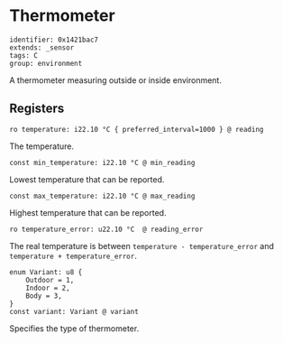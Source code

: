 # Thermometer

    identifier: 0x1421bac7
    extends: _sensor
    tags: C
    group: environment

A thermometer measuring outside or inside environment.

## Registers

    ro temperature: i22.10 °C { preferred_interval=1000 } @ reading

The temperature.

    const min_temperature: i22.10 °C @ min_reading

Lowest temperature that can be reported.

    const max_temperature: i22.10 °C @ max_reading

Highest temperature that can be reported.

    ro temperature_error: u22.10 °C  @ reading_error

The real temperature is between `temperature - temperature_error` and `temperature + temperature_error`.

    enum Variant: u8 {
        Outdoor = 1,
        Indoor = 2,
        Body = 3,
    }
    const variant: Variant @ variant

Specifies the type of thermometer.
